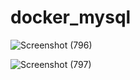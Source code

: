 # docker_mysql
![Screenshot (796)](https://user-images.githubusercontent.com/64592542/145180824-fb409894-9ccc-4d70-a0cc-4fd88e3062f2.png)

![Screenshot (797)](https://user-images.githubusercontent.com/64592542/145180853-f82e795c-0a64-449f-a340-dccb8dc2b745.png)
